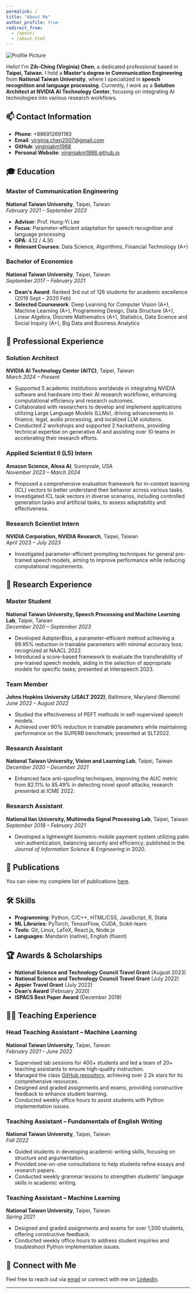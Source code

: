 ```yaml
---
permalink: /
title: "About Me"
author_profile: true
redirect_from: 
  - /about/
  - /about.html
---
```



![Profile Picture](/images/profile.jpg)

Hello! I'm **Zih-Ching (Virginia) Chen**, a dedicated professional based in **Taipei, Taiwan**. I hold a **Master's degree in Communication Engineering** from **National Taiwan University**, where I specialized in **speech recognition and language processing**. Currently, I work as a **Solution Architect at NVIDIA AI Technology Center**, focusing on integrating AI technologies into various research workflows.

## 📫 Contact Information

- **Phone**: +886912691183
- **Email**: [virginia.chen2007@gmail.com](mailto:virginia.chen2007@gmail.com)
- **GitHub**: [virginiakm1988](https://github.com/virginiakm1988)
- **Personal Website**: [virginiakm1988.github.io](https://virginiakm1988.github.io)

## 🎓 Education

### Master of Communication Engineering
**National Taiwan University**, Taipei, Taiwan  
*February 2021 – September 2023*  
- **Advisor**: Prof. Hung-Yi Lee
- **Focus**: Parameter-efficient adaptation for speech recognition and language processing
- **GPA**: 4.12 / 4.30
- **Relevant Courses**: Data Science, Algorithms, Financial Technology (A+)

### Bachelor of Economics
**National Taiwan University**, Taipei, Taiwan  
*September 2017 – February 2021*  
- **Dean's Award**: Ranked 3rd out of 126 students for academic excellence (2019 Sept – 2020 Feb)
- **Selected Coursework**: Deep Learning for Computer Vision (A+), Machine Learning (A+), Programming Design, Data Structure (A+), Linear Algebra, Discrete Mathematics (A+), Statistics, Data Science and Social Inquiry (A+), Big Data and Business Analytics

## 💼 Professional Experience

### Solution Architect
**NVIDIA AI Technology Center (AITC)**, Taipei, Taiwan  
*March 2024 – Present*
- Supported 5 academic institutions worldwide in integrating NVIDIA software and hardware into their AI research workflows, enhancing computational efficiency and research outcomes.
- Collaborated with researchers to develop and implement applications utilizing Large Language Models (LLMs), driving advancements in finance, legal, audio processing, and localized LLM solutions.
- Conducted 2 workshops and supported 2 hackathons, providing technical expertise on generative AI and assisting over 10 teams in accelerating their research efforts.

### Applied Scientist II (L5) Intern
**Amazon Science, Alexa AI**, Sunnyvale, USA  
*November 2023 – March 2024*
- Proposed a comprehensive evaluation framework for in-context learning (ICL) vectors to better understand their behavior across various tasks.
- Investigated ICL task vectors in diverse scenarios, including controlled generation tasks and artificial tasks, to assess adaptability and effectiveness.

### Research Scientist Intern
**NVIDIA Corporation, NVIDIA Research**, Taipei, Taiwan  
*April 2023 – July 2023*
- Investigated parameter-efficient prompting techniques for general pre-trained speech models, aiming to improve performance while reducing computational requirements.

## 🧪 Research Experience

### Master Student
**National Taiwan University, Speech Processing and Machine Learning Lab**, Taipei, Taiwan  
*December 2020 – September 2023*
- Developed *AdapterBias*, a parameter-efficient method achieving a 99.95% reduction in trainable parameters with minimal accuracy loss; recognized at NAACL 2022.
- Introduced a score-based framework to evaluate the transferability of pre-trained speech models, aiding in the selection of appropriate models for specific tasks; presented at Interspeech 2023.

### Team Member
**Johns Hopkins University (JSALT 2022)**, Baltimore, Maryland (Remote)  
*June 2022 – August 2022*
- Studied the effectiveness of PEFT methods in self-supervised speech models.
- Achieved over 90% reduction in trainable parameters while maintaining performance on the SUPERB benchmark; presented at SLT2022.

### Research Assistant
**National Taiwan University, Vision and Learning Lab**, Taipei, Taiwan  
*December 2020 – December 2021*
- Enhanced face anti-spoofing techniques, improving the AUC metric from 82.11% to 85.49% in detecting novel spoof attacks; research presented at ICME 2022.

### Research Assistant
**National Ilan University, Multimedia Signal Processing Lab**, Taipei, Taiwan  
*September 2018 – February 2021*
- Developed a lightweight biometric mobile payment system utilizing palm vein authentication, balancing security and efficiency; published in the *Journal of Information Science & Engineering* in 2020.

## 📝 Publications

You can view my complete list of publications [here](/publications/).

## 🛠 Skills

- **Programming**: Python, C/C++, HTML/CSS, JavaScript, R, Stata
- **ML Libraries**: PyTorch, TensorFlow, CUDA, Scikit-learn
- **Tools**: Git, Linux, LaTeX, React.js, Node.js
- **Languages**: Mandarin (native), English (fluent)

## 🏆 Awards & Scholarships

- **National Science and Technology Council Travel Grant** (August 2023)
- **National Science and Technology Council Travel Grant** (July 2022)
- **Appier Travel Grant** (July 2022)
- **Dean’s Award** (February 2020)
- **ISPACS Best Paper Award** (December 2019)

## 👩‍🏫 Teaching Experience

### Head Teaching Assistant – Machine Learning
**National Taiwan University**, Taipei, Taiwan  
*February 2021 – June 2022*
- Supervised lab sessions for 400+ students and led a team of 20+ teaching assistants to ensure high-quality instruction.
- Managed the class [GitHub repository](https://github.com/virginiakm1988/ML2022-Spring), achieving over 2.2k stars for its comprehensive resources.
- Designed and graded assignments and exams, providing constructive feedback to enhance student learning.
- Conducted weekly office hours to assist students with Python implementation issues.

### Teaching Assistant – Fundamentals of English Writing
**National Taiwan University**, Taipei, Taiwan  
*Fall 2022*
- Guided students in developing academic writing skills, focusing on structure and argumentation.
- Provided one-on-one consultations to help students refine essays and research papers.
- Conducted weekly grammar lessons to strengthen students' language skills in academic writing.

### Teaching Assistant – Machine Learning
**National Taiwan University**, Taipei, Taiwan  
*Spring 2021*
- Designed and graded assignments and exams for over 1,500 students, offering constructive feedback.
- Conducted weekly office hours to address student inquiries and troubleshoot Python implementation issues.

## 🔗 Connect with Me

Feel free to reach out via [email](mailto:virginia.chen2007@gmail.com) or connect with me on [LinkedIn](https://www.linkedin.com/in/your-linkedin-id/).

---
